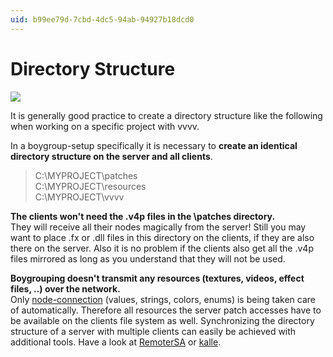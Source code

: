 ```yaml
---
uid: b99ee79d-7cbd-4dc5-94ab-94927b18dcd0
---
```


# Directory Structure

![](~/img/Boygrouping-ProjectFolder.png "")   




It is generally good practice to create a directory structure like the following when working on a specific project with vvvv.   

In a boygroup-setup specifically it is necessary to **create an identical directory structure on the server and all clients**.   

>C:\MYPROJECT\patches  
C:\MYPROJECT\resources  
C:\MYPROJECT\vvvv  

**The clients won't need the .v4p files in the \patches directory.**  
They will receive all their nodes magically from the server! Still you may want to place .fx or .dll files in this directory on the clients, if they are also there on the server. Also it is no problem if the clients also get all the .v4p files mirrored as long as you understand that they will not be used.  

**Boygrouping doesn't transmit any resources (textures, videos, effect files, ..) over the network.**   
Only [node-connection](xref:10b82e0c-720a-48e1-91e4-d8c65d2c3be1#data-types) (values, strings, colors, enums) is being taken care of automatically. Therefore all resources the server patch accesses have to be available on the clients file system as well. Synchronizing the directory structure of a server with multiple clients can easily be achieved with additional tools. Have a look at [RemoterSA](xref:71ad560c-5f5e-4f02-9573-22583a992ac4) or <span class="user"><a href="https://vvvv.org/users/kalle" class="extURL" target="_blank">kalle</a></span>.  


